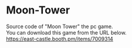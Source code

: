 # Moon-Tower
Source code of "Moon Tower" the pc game.  
You can download this game from the URL below.  
https://east-castle.booth.pm/items/7009314
